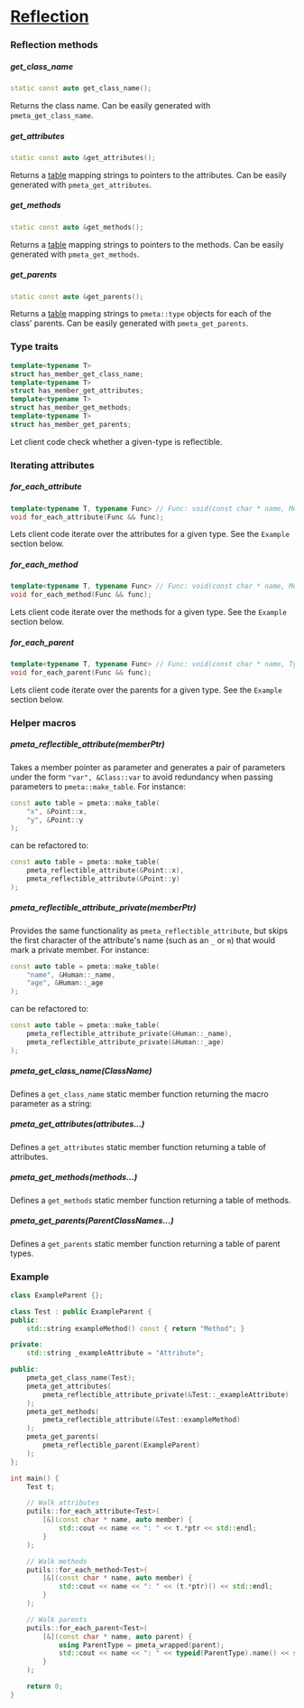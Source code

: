 # [Reflection](reflection.hpp)

### Reflection methods

##### get_class_name

```cpp
static const auto get_class_name();
```
Returns the class name.
Can be easily generated with `pmeta_get_class_name`.

##### get_attributes

```cpp
static const auto &get_attributes();
```
Returns a [table](https://github.com/phiste/putils/blob/master/meta/table.md) mapping strings to pointers to the attributes.
Can be easily generated with `pmeta_get_attributes`.

##### get_methods

```cpp
static const auto &get_methods();
```
Returns a [table](https://github.com/phiste/putils/blob/master/meta/table.md) mapping strings to pointers to the methods.
Can be easily generated with `pmeta_get_methods`.

##### get_parents
```cpp
static const auto &get_parents();
```
Returns a [table](https://github.com/phiste/putils/blob/master/meta/table.md) mapping strings to `pmeta::type` objects for each of the class' parents.
Can be easily generated with `pmeta_get_parents`.

### Type traits

```cpp
template<typename T>
struct has_member_get_class_name;
template<typename T>
struct has_member_get_attributes;
template<typename T>
struct has_member_get_methods;
template<typename T>
struct has_member_get_parents;
```

Let client code check whether a given-type is reflectible.

### Iterating attributes

##### for_each_attribute

```cpp
template<typename T, typename Func> // Func: void(const char * name, MemberPointer ptr)
void for_each_attribute(Func && func);
```

Lets client code iterate over the attributes for a given type. See the `Example` section below.

##### for_each_method

```cpp
template<typename T, typename Func> // Func: void(const char * name, MemberPointer ptr)
void for_each_method(Func && func);
```

Lets client code iterate over the methods for a given type. See the `Example` section below.

##### for_each_parent

```cpp
template<typename T, typename Func> // Func: void(const char * name, TypeObject type)
void for_each_parent(Func && func);
```

Lets client code iterate over the parents for a given type. See the `Example` section below.

### Helper macros

##### pmeta_reflectible_attribute(memberPtr)

Takes a member pointer as parameter and generates a pair of parameters under the form `"var", &Class::var` to avoid redundancy when passing parameters to `pmeta::make_table`. For instance:

```cpp
const auto table = pmeta::make_table(
    "x", &Point::x,
    "y", &Point::y
);
```

can be refactored to:

```cpp
const auto table = pmeta::make_table(
    pmeta_reflectible_attribute(&Point::x),
    pmeta_reflectible_attribute(&Point::y)
);
```

##### pmeta_reflectible_attribute_private(memberPtr)

Provides the same functionality as `pmeta_reflectible_attribute`, but skips the first character of the attribute's name (such as an `_` or `m`) that would mark a private member. For instance:

```cpp
const auto table = pmeta::make_table(
    "name", &Human::_name,
    "age", &Human::_age
);
```

can be refactored to:

```cpp
const auto table = pmeta::make_table(
    pmeta_reflectible_attribute_private(&Human::_name),
    pmeta_reflectible_attribute_private(&Human::_age)
);
```

##### pmeta_get_class_name(ClassName)

Defines a `get_class_name` static member function returning the macro parameter as a string:

##### pmeta_get_attributes(attributes...)

Defines a `get_attributes` static member function returning a table of attributes.

##### pmeta_get_methods(methods...)

Defines a `get_methods` static member function returning a table of methods.

##### pmeta_get_parents(ParentClassNames...)

Defines a `get_parents` static member function returning a table of parent types.

### Example

```cpp
class ExampleParent {};

class Test : public ExampleParent {
public:
    std::string exampleMethod() const { return "Method"; }

private:
    std::string _exampleAttribute = "Attribute";

public:
    pmeta_get_class_name(Test);
    pmeta_get_attributes(
        pmeta_reflectible_attribute_private(&Test::_exampleAttribute)
    );
    pmeta_get_methods(
        pmeta_reflectible_attribute(&Test::exampleMethod)
    );
    pmeta_get_parents(
        pmeta_reflectible_parent(ExampleParent)
    );
};

int main() {
    Test t;

    // Walk attributes
    putils::for_each_attribute<Test>(
        [&](const char * name, auto member) {
            std::cout << name << ": " << t.*ptr << std::endl;
        }
    );

    // Walk methods
    putils::for_each_method<Test>(
        [&](const char * name, auto member) {
            std::cout << name << ": " << (t.*ptr)() << std::endl;
        }
    );

    // Walk parents
    putils::for_each_parent<Test>(
        [&](const char * name, auto parent) {
            using ParentType = pmeta_wrapped(parent);
            std::cout << name << ": " << typeid(ParentType).name() << std::endl;
        }
    );

    return 0;
}
```
